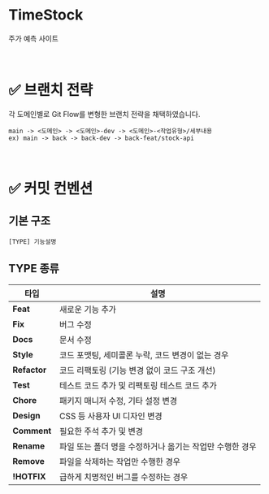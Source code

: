 # TimeStock
주가 예측 사이트

<br>

# ✅ 브랜치 전략
각 도메인별로 Git Flow를 변형한 브랜치 전략을 채택하였습니다. 
```
main -> <도메인> -> <도메인>-dev -> <도메인>-<작업유형>/세부내용
ex) main -> back -> back-dev -> back-feat/stock-api 
```

<br>

# ✅ 커밋 컨벤션
## 기본 구조 
```
[TYPE] 기능설명
```

## TYPE 종류 
| 타입 | 설명 |
|------|----------------------------------------------|
| **Feat** | 새로운 기능 추가 |
| **Fix** | 버그 수정 |
| **Docs** | 문서 수정 |
| **Style** | 코드 포맷팅, 세미콜론 누락, 코드 변경이 없는 경우 |
| **Refactor** | 코드 리팩토링 (기능 변경 없이 코드 구조 개선) |
| **Test** | 테스트 코드 추가 및 리팩토링 테스트 코드 추가 |
| **Chore** | 패키지 매니저 수정, 기타 설정 변경 |
| **Design** | CSS 등 사용자 UI 디자인 변경 |
| **Comment** | 필요한 주석 추가 및 변경 |
| **Rename** | 파일 또는 폴더 명을 수정하거나 옮기는 작업만 수행한 경우 |
| **Remove** | 파일을 삭제하는 작업만 수행한 경우 |
| **!HOTFIX** | 급하게 치명적인 버그를 수정하는 경우 |
